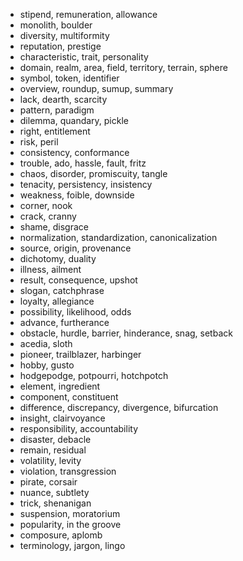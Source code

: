 
- stipend, remuneration, allowance
- monolith, boulder
- diversity, multiformity
- reputation, prestige
- characteristic, trait, personality
- domain, realm, area, field, territory, terrain, sphere
- symbol, token, identifier
- overview, roundup, sumup, summary
- lack, dearth, scarcity
- pattern, paradigm
- dilemma, quandary, pickle
- right, entitlement
- risk, peril
- consistency, conformance
- trouble, ado, hassle, fault, fritz
- chaos, disorder, promiscuity, tangle
- tenacity, persistency, insistency
- weakness, foible, downside
- corner, nook
- crack, cranny
- shame, disgrace
- normalization, standardization, canonicalization
- source, origin, provenance
- dichotomy, duality
- illness, ailment
- result, consequence, upshot
- slogan, catchphrase
- loyalty, allegiance
- possibility, likelihood, odds
- advance, furtherance
- obstacle, hurdle, barrier, hinderance, snag, setback
- acedia, sloth
- pioneer, trailblazer, harbinger
- hobby, gusto
- hodgepodge, potpourri, hotchpotch
- element, ingredient
- component, constituent
- difference, discrepancy, divergence, bifurcation
- insight, clairvoyance
- responsibility, accountability
- disaster, debacle
- remain, residual
- volatility, levity
- violation, transgression
- pirate, corsair
- nuance, subtlety
- trick, shenanigan
- suspension, moratorium
- popularity, in the groove
- composure, aplomb
- terminology, jargon, lingo

